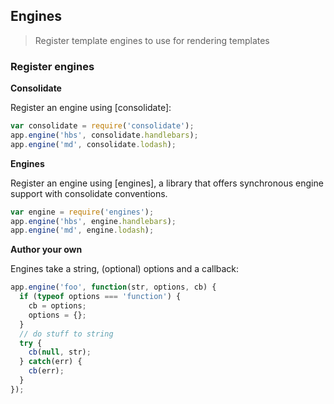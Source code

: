## Engines

> Register template engines to use for rendering templates

### Register engines

**Consolidate**

Register an engine using [consolidate]:

```js
var consolidate = require('consolidate');
app.engine('hbs', consolidate.handlebars);
app.engine('md', consolidate.lodash);
```

**Engines**

Register an engine using [engines], a library that offers synchronous engine support with consolidate conventions.

```js
var engine = require('engines');
app.engine('hbs', engine.handlebars);
app.engine('md', engine.lodash);
```

**Author your own**

Engines take a string, (optional) options and a callback:

```js
app.engine('foo', function(str, options, cb) {
  if (typeof options === 'function') {
    cb = options;
    options = {};
  }
  // do stuff to string
  try {
    cb(null, str);
  } catch(err) {
    cb(err);
  }
});
```

